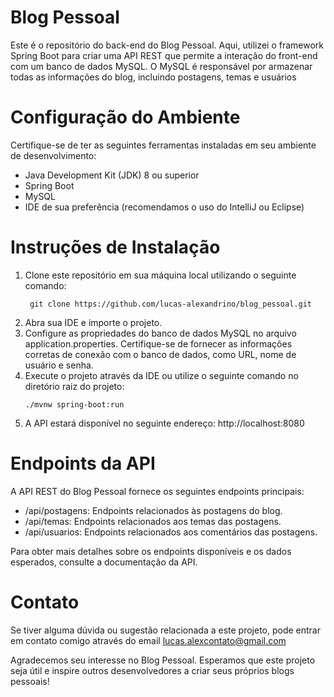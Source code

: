 # Blog Pessoal
Este é o repositório do back-end do Blog Pessoal. Aqui, utilizei o framework Spring Boot para criar uma API REST que permite a interação do front-end com um banco de dados MySQL. O MySQL é responsável por armazenar todas as informações do blog, incluindo postagens, temas e usuários

# Configuração do Ambiente
Certifique-se de ter as seguintes ferramentas instaladas em seu ambiente de desenvolvimento:
<ul>
<li> Java Development Kit (JDK) 8 ou superior
<li> Spring Boot
<li> MySQL
  <li> IDE de sua preferência (recomendamos o uso do IntelliJ ou Eclipse) </li>
</ul>

# Instruções de Instalação
<ol> 
  <li>Clone este repositório em sua máquina local utilizando o seguinte comando: </li>
  
``` 
 git clone https://github.com/lucas-alexandrino/blog_pessoal.git
``` 

<li>Abra sua IDE e importe o projeto.</li>

<li>Configure as propriedades do banco de dados MySQL no arquivo application.properties. Certifique-se de fornecer as informações corretas de conexão com o banco de dados, como URL, nome de usuário e senha. </li>

<li>Execute o projeto através da IDE ou utilize o seguinte comando no diretório raiz do projeto:

  
  ``` 
./mvnw spring-boot:run
  ``` 
<li>A API estará disponível no seguinte endereço: http://localhost:8080
  
  </ol>

# Endpoints da API
A API REST do Blog Pessoal fornece os seguintes endpoints principais:
<ul>
<li> /api/postagens: Endpoints relacionados às postagens do blog.
<li> /api/temas: Endpoints relacionados aos temas das postagens.
<li> /api/usuarios: Endpoints relacionados aos comentários das postagens. </li>
</ul>
Para obter mais detalhes sobre os endpoints disponíveis e os dados esperados, consulte a documentação da API.

# Contato
Se tiver alguma dúvida ou sugestão relacionada a este projeto, pode entrar em contato comigo através do email lucas.alexcontato@gmail.com

Agradecemos seu interesse no Blog Pessoal. Esperamos que este projeto seja útil e inspire outros desenvolvedores a criar seus próprios blogs pessoais!
